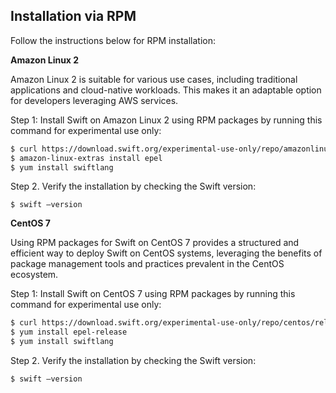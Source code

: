 ## Installation via RPM

Follow the instructions below for RPM installation:

**Amazon Linux 2**

Amazon Linux 2 is suitable for various use cases, including traditional applications and cloud-native workloads. This makes it an adaptable option for developers leveraging AWS services.

Step 1: Install Swift on Amazon Linux 2 using RPM packages by running this command for experimental use only:

```bash
$ curl https://download.swift.org/experimental-use-only/repo/amazonlinux/releases/2/swiftlang.repo > /etc/yum.repos.d/swiftlang.repo
$ amazon-linux-extras install epel
$ yum install swiftlang
```

Step 2. Verify the installation by checking the Swift version:
```
$ swift —version
```

**CentOS 7**

Using RPM packages for Swift on CentOS 7 provides a structured and efficient way to deploy Swift on CentOS systems, leveraging the benefits of package management tools and practices prevalent in the CentOS ecosystem.

Step 1: Install Swift on CentOS 7 using RPM packages by running this command for experimental use only:

```bash
$ curl https://download.swift.org/experimental-use-only/repo/centos/releases/7/swiftlang.repo > /etc/yum.repos.d/swiftlang.repo
$ yum install epel-release
$ yum install swiftlang
```
Step 2. Verify the installation by checking the Swift version:
```
$ swift —version
```
